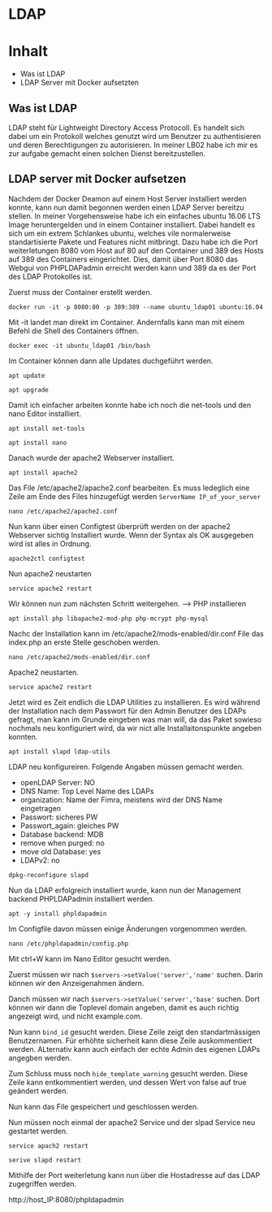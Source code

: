 # LDAP

# Inhalt
- Was ist LDAP
- LDAP Server mit Docker aufsetzten

## Was ist LDAP
LDAP steht für Lightweight Directory Access Protocoll. Es handelt sich dabei um ein Protokoll welches genutzt wird um Benutzer zu authentisieren und deren Berechtigungen zu autorisieren. In meiner LB02 habe ich mir es zur aufgabe gemacht einen solchen Dienst bereitzustellen. 

## LDAP server mit Docker aufsetzen
Nachdem der Docker Deamon auf einem Host Server installiert werden konnte, kann nun damit begonnen werden einen LDAP Server bereitzu stellen. In meiner Vorgehensweise habe ich ein einfaches ubuntu 16.06 LTS Image heruntergelden und in einem Container installiert. Dabei handelt es sich um ein extrem Schlankes ubuntu, welches vile normalerweise standartisierte Pakete und Features nicht mitbringt. Dazu habe ich die Port weiterletungen 8080 vom Host auf 80 auf den Container und 389 des Hosts auf 389 des Containers eingerichtet. Dies, damit über Port 8080 das Webgui von PHPLDAPadmin erreicht werden kann und 389 da es der Port des LDAP Protokolles ist.

Zuerst muss der Container erstellt werden.

``docker run -it -p 8080:80 -p 389:389 --name ubuntu_ldap01 ubuntu:16.04``

Mit -it landet man direkt im Container. Andernfalls kann man mit einem Befehl die Shell des Containers öffnen.

``docker exec -it ubuntu_ldap01 /bin/bash``

Im Container können dann alle Updates duchgeführt werden.

``apt update``

``apt upgrade``

Damit ich einfacher arbeiten konnte habe ich noch die net-tools und den nano Editor installiert.

``apt install net-tools``

``apt install nano``

Danach wurde der apache2 Webserver installiert.

``apt install apache2``

Das File /etc/apache2/apache2.conf bearbeiten. Es muss ledeglich eine Zeile am Ende des Files hinzugefügt werden ``ServerName IP_of_your_server``

``nano /etc/apache2/apache2.conf``

Nun kann über einen Configtest überprüft werden on der apache2 Webserver sichtig Installiert wurde. Wenn der Syntax als OK ausgegeben wird ist alles in Ordnung.

``apache2ctl configtest``

Nun apache2 neustarten

``service apache2 restart``

Wir können nun zum nächsten Schritt weitergehen. --> PHP installieren

``apt install php libapache2-mod-php php-mcrypt php-mysql``

Nachc der Installation kann im /etc/apache2/mods-enabled/dir.conf File das index.php an erste Stelle geschoben werden.

``nano /etc/apache2/mods-enabled/dir.conf``

Apache2 neustarten.

``service apache2 restart``

Jetzt wird es Zeit endlich die LDAP Utilities zu installieren. Es wird während der Installation nach dem Passwort für den Admin Benutzer des LDAPs gefragt, man kann im Grunde eingeben was man will, da das Paket sowieso nochmals neu konfiguriert wird, da wir nict alle Installaitonspunkte angeben konnten.

``apt install slapd ldap-utils``

LDAP neu konfigureiren. Folgende Angaben müssen gemacht werden.

- openLDAP Server: NO
- DNS Name: Top Level Name des LDAPs
- organization: Name der Fimra, meistens wird der DNS Name eingetragen
- Passwort: sicheres PW
- Passwort_again: gleiches PW
- Database backend: MDB
- remove when purged: no
- move old Database: yes
- LDAPv2: no

``dpkg-reconfigure slapd``

Nun da LDAP erfolgreich installiert wurde, kann nun der Management backend PHPLDAPadmin installiert werden.

``apt -y install phpldapadmin``

Im Configfile davon müssen einige Änderungen vorgenommen werden. 

``nano /etc/phpldapadmin/config.php``

Mit ctrl+W kann im Nano Editor gesucht werden.

Zuerst müssen wir nach ``$servers->setValue('server','name'`` suchen. Darin können wir den Anzeigenahmen ändern.

Danch müssen wir nach ``$servers->setValue('server','base'`` suchen. Dort können wir dann die Toplevel domain angeben, damit es auch richtig angezeigt wird, und nicht example.com.

Nun kann ``bind_id`` gesucht werden. Diese Zeile zeigt den standartmässigen Benutzernamen. Für erhöhte sicherheit kann diese Zeile auskommentiert werden. ALternativ kann auch einfach der echte Admin des eigenen LDAPs angegben werden.

Zum Schluss muss noch ``hide_template_warning`` gesucht werden. Diese Zeile kann entkommentiert werden, und dessen Wert von false auf true geändert werden.

Nun kann das File gespeichert und geschlossen werden.

Nun müssen noch einmal der apache2 Service und der slpad Service neu gestartet werden.

``service apach2 restart``

``serive slapd restart``

Mithilfe der Port weiterletung kann nun über die Hostadresse auf das LDAP zugegriffen werden.

http://host_IP:8080/phpldapadmin